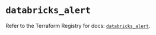 # `databricks_alert`

Refer to the Terraform Registry for docs: [`databricks_alert`](https://registry.terraform.io/providers/databricks/databricks/1.71.0/docs/resources/alert).
